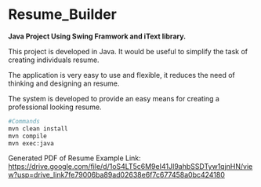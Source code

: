 # Resume_Builder

**Java Project Using Swing Framwork and iText library.**

This project is developed in Java. It would be useful to simplify the task of creating individuals resume.

The application is very easy to use and flexible, it reduces the need of thinking and designing an resume.

The system is developed to provide an easy means for creating a professional looking resume.

```bash
#Commands
mvn clean install
mvn compile  
mvn exec:java 
```



Generated PDF of Resume Example Link:
https://drive.google.com/file/d/1oS4LT5c6M9eI41JI9ahbSSDTyw1qjnHN/view?usp=drive_link7fe79006ba89ad02638e6f7c677458a0bc424180

